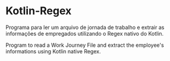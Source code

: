 # Kotlin-Regex
Programa para ler um arquivo de jornada de trabalho e extrair as informações de empregados utilizando o Regex nativo do Kotlin.

Program to read a Work Journey File and extract the employee's informations using Kotlin native Regex.
